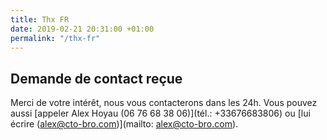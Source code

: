 ```yaml
---
title: Thx FR
date: 2019-02-21 20:31:00 +01:00
permalink: "/thx-fr"
---
```


## Demande de contact reçue


Merci de votre intérêt, nous vous contacterons dans les 24h. Vous pouvez aussi [appeler Alex Hoyau (06 76 68 38 06)](tél.: +33676683806) ou [lui écrire (alex@cto-bro.com)](mailto: alex@cto-bro.com).
